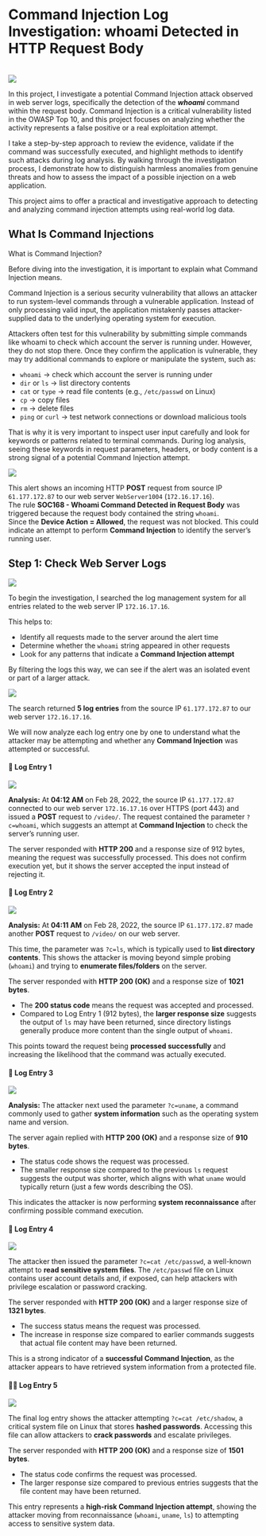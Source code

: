 # Command Injection Log Investigation: whoami Detected in HTTP Request Body

<br>

<img src="https://github.com/bayulus/Detecting-Command-Injection-Attacks/blob/main/img/Gits..png?raw=true" > 

<p>In this project, I investigate a potential Command Injection attack observed in web server logs, specifically the detection of the <b><i>whoami</i></b> command within the request body. Command Injection is a critical vulnerability listed in the OWASP Top 10, and this project focuses on analyzing whether the activity represents a false positive or a real exploitation attempt.

I take a step-by-step approach to review the evidence, validate if the command was successfully executed, and highlight methods to identify such attacks during log analysis. By walking through the investigation process, I demonstrate how to distinguish harmless anomalies from genuine threats and how to assess the impact of a possible injection on a web application.

This project aims to offer a practical and investigative approach to detecting and analyzing command injection attempts using real-world log data.</p>

<h2>What Is Command Injections</h2>

What is Command Injection?

Before diving into the investigation, it is important to explain what Command Injection means.

Command Injection is a serious security vulnerability that allows an attacker to run system-level commands through a vulnerable application. Instead of only processing valid input, the application mistakenly passes attacker-supplied data to the underlying operating system for execution.

Attackers often test for this vulnerability by submitting simple commands like whoami to check which account the server is running under. However, they do not stop there. Once they confirm the application is vulnerable, they may try additional commands to explore or manipulate the system, such as:

- `whoami` → check which account the server is running under  
- `dir` or `ls` → list directory contents  
- `cat` or `type` → read file contents (e.g., `/etc/passwd` on Linux)  
- `cp` → copy files  
- `rm` → delete files  
- `ping` or `curl` → test network connections or download malicious tools
  
That is why it is very important to inspect user input carefully and look for keywords or patterns related to terminal commands. During log analysis, seeing these keywords in request parameters, headers, or body content is a strong signal of a potential Command Injection attempt.


<img src="https://github.com/bayulus/Detecting-Command-Injection-Attacks/blob/main/img/1.png?raw=true" > 

This alert shows an incoming HTTP **POST** request from source IP `61.177.172.87` to our web server `WebServer1004` (`172.16.17.16`).  
The rule **SOC168 - Whoami Command Detected in Request Body** was triggered because the request body contained the string `whoami`.  
Since the **Device Action = Allowed**, the request was not blocked. This could indicate an attempt to perform **Command Injection** to identify the server’s running user. 

## Step 1: Check Web Server Logs

<img src="https://github.com/bayulus/Detecting-Command-Injection-Attacks/blob/main/img/2.png?raw=true" > 

To begin the investigation, I searched the log management system for all entries related to the web server IP `172.16.17.16`.  

This helps to:  
- Identify all requests made to the server around the alert time  
- Determine whether the `whoami` string appeared in other requests  
- Look for any patterns that indicate a **Command Injection attempt**  

By filtering the logs this way, we can see if the alert was an isolated event or part of a larger attack.

<img src="https://github.com/bayulus/Detecting-Command-Injection-Attacks/blob/main/img/3.png?raw=true" > 

The search returned **5 log entries** from the source IP `61.177.172.87` to our web server `172.16.17.16`.  

We will now analyze each log entry one by one to understand what the attacker may be attempting and whether any **Command Injection** was attempted or successful. 

#### 📝 Log Entry 1

<img src="https://github.com/bayulus/Detecting-Command-Injection-Attacks/blob/main/img/4.png?raw=true" > 

**Analysis:** At **04:12 AM** on Feb 28, 2022, the source IP `61.177.172.87` connected to our web server `172.16.17.16` over HTTPS (port 443) and issued a **POST** request to `/video/`.  The request contained the parameter `?c=whoami`, which suggests an attempt at **Command Injection** to check the server’s running user.  

The server responded with **HTTP 200** and a response size of 912 bytes, meaning the request was successfully processed. This does not confirm execution yet, but it shows the server accepted the input instead of rejecting it.  

#### 📝 Log Entry 2

<img src="https://github.com/bayulus/Detecting-Command-Injection-Attacks/blob/main/img/5.png?raw=true" > 

**Analysis:** At **04:11 AM** on Feb 28, 2022, the source IP `61.177.172.87` made another **POST** request to `/video/` on our web server.  

This time, the parameter was `?c=ls`, which is typically used to **list directory contents**. This shows the attacker is moving beyond simple probing (`whoami`) and trying to **enumerate files/folders** on the server.  

The server responded with **HTTP 200 (OK)** and a response size of **1021 bytes**.  
- The **200 status code** means the request was accepted and processed.  
- Compared to Log Entry 1 (912 bytes), the **larger response size** suggests the output of `ls` may have been returned, since directory listings generally produce more content than the single output of `whoami`.  

This points toward the request being **processed successfully** and increasing the likelihood that the command was actually executed.  

#### 📂 Log Entry 3  

<img src="https://github.com/bayulus/Detecting-Command-Injection-Attacks/blob/main/img/6.png?raw=true" > 

**Analysis:** The attacker next used the parameter `?c=uname`, a command commonly used to gather **system information** such as the operating system name and version.  

The server again replied with **HTTP 200 (OK)** and a response size of **910 bytes**.  
- The status code shows the request was processed.  
- The smaller response size compared to the previous `ls` request suggests the output was shorter, which aligns with what `uname` would typically return (just a few words describing the OS).  

This indicates the attacker is now performing **system reconnaissance** after confirming possible command execution.  

#### 📑 Log Entry 4  

<img src="https://github.com/bayulus/Detecting-Command-Injection-Attacks/blob/main/img/7.png?raw=true" > 

The attacker then issued the parameter `?c=cat /etc/passwd`, a well-known attempt to **read sensitive system files**. The `/etc/passwd` file on Linux contains user account details and, if exposed, can help attackers with privilege escalation or password cracking.  

The server responded with **HTTP 200 (OK)** and a larger response size of **1321 bytes**.  
- The success status means the request was processed.  
- The increase in response size compared to earlier commands suggests that actual file content may have been returned.  

This is a strong indicator of a **successful Command Injection**, as the attacker appears to have retrieved system information from a protected file.  


#### 📌📑  Log Entry 5  

<img src="https://github.com/bayulus/Detecting-Command-Injection-Attacks/blob/main/img/8.png?raw=true" > 

The final log entry shows the attacker attempting `?c=cat /etc/shadow`, a critical system file on Linux that stores **hashed passwords**. Accessing this file can allow attackers to **crack passwords** and escalate privileges.  

The server responded with **HTTP 200 (OK)** and a response size of **1501 bytes**.  
- The status code confirms the request was processed.  
- The larger response size compared to previous entries suggests that the file content may have been returned.  

This entry represents a **high-risk Command Injection attempt**, showing the attacker moving from reconnaissance (`whoami`, `uname`, `ls`) to attempting access to sensitive system data.  











